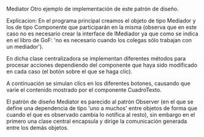 Mediator
  Otro ejemplo de implementación de este patrón de diseño.


Explicacion:
  En el programa principal creamos el objeto de tipo Mediador y los de tipo Componente que participarán en la misma (observa que en este caso no es necesario crear la interface de IMediador ya que como se indica en el libro de GoF: 'no es necesario cuando los colegas sólo trabajan con un mediador').
  
  En dicha clase centralizadora se implementan diferentes métodos para procesar acciones dependiendo del componente que haya sido modificado en cada caso (el botón sobre el que se haga clic).

  A continuación se simulan clics en los diferentes botones, causando que varíe el contenido mostrado por el componente CuadroTexto.


El patrón de diseño Mediator es parecido al patrón Observer (en el que se define una dependencia de tipo 'uno a muchos' entre objetos de forma que cuando el que es observado cambia lo notifica al resto), sin embargo en el primero una clase central encapsula y dirige la comunicación generada entre los demás objetos.